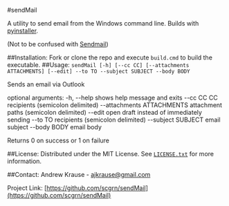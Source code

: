 #sendMail

A utility to send email from the Windows command line.
Builds with [pyinstaller](https://github.com/pyinstaller/pyinstaller).

(Not to be confused with [Sendmail](https://en.wikipedia.org/wiki/Sendmail))

##Installation:
Fork or clone the repo and execute `build.cmd` to build the executable.
##Usage:
`sendMail [-h] [--cc CC] [--attachments ATTACHMENTS] [--edit] --to TO --subject SUBJECT --body BODY`

Sends an email via Outlook

optional arguments:
  -h, --help            shows help message and exits
  --cc CC               CC recipients (semicolon delimited)
  --attachments ATTACHMENTS
                        attachment paths (semicolon delimited)
  --edit                open draft instead of immediately sending
  --to TO               recipients (semicolon delimited)
  --subject SUBJECT     email subject
  --body BODY           email body

Returns 0 on success or 1 on failure

##License:
Distributed under the MIT License. See [`LICENSE.txt`](LICENSE.txt) for more information.

##Contact:
Andrew Krause - ajkrause@gmail.com

Project Link: [https://github.com/scgrn/sendMail](https://github.com/scgrn/sendMail)
